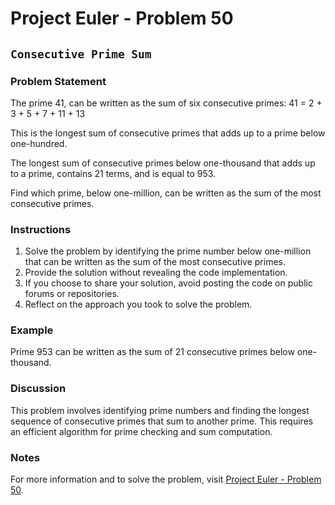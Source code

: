 # Project Euler - Problem 50

## `Consecutive Prime Sum`

### Problem Statement

The prime 41, can be written as the sum of six consecutive primes:
41 = 2 + 3 + 5 + 7 + 11 + 13

This is the longest sum of consecutive primes that adds up to a prime below one-hundred.

The longest sum of consecutive primes below one-thousand that adds up to a prime, contains 21 terms, and is equal to 953.

Find which prime, below one-million, can be written as the sum of the most consecutive primes.

### Instructions

1. Solve the problem by identifying the prime number below one-million that can be written as the sum of the most consecutive primes.
2. Provide the solution without revealing the code implementation.
3. If you choose to share your solution, avoid posting the code on public forums or repositories.
4. Reflect on the approach you took to solve the problem.

### Example

Prime 953 can be written as the sum of 21 consecutive primes below one-thousand.

### Discussion

This problem involves identifying prime numbers and finding the longest sequence of consecutive primes that sum to another prime. This requires an efficient algorithm for prime checking and sum computation.

### Notes

For more information and to solve the problem, visit [Project Euler - Problem 50](https://projecteuler.net/problem=50).

